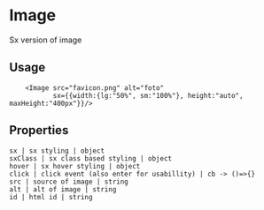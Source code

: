 # Image

Sx version of image

## Usage
```text
    <Image src="favicon.png" alt="foto" 
           sx={{width:{lg:"50%", sm:"100%"}, height:"auto", maxHeight:"400px"}}/>

```

## Properties
```properties
sx | sx styling | object
sxClass | sx class based styling | object
hover | sx hover styling | object
click | click event (also enter for usabillity) | cb -> ()=>{}
src | source of image | string
alt | alt of image | string
id | html id | string
```
